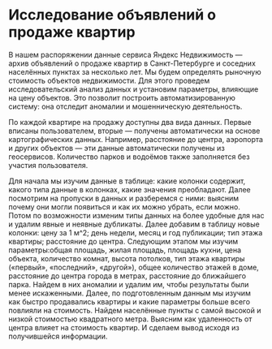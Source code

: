 # Исследование объявлений о продаже квартир

В нашем распоряжении данные сервиса Яндекс Недвижимость — архив объявлений о продаже квартир в Санкт-Петербурге и соседних населённых пунктах за несколько лет. Мы будем определять рыночную стоимость объектов недвижимости. Для этого проведем исследовательский анализ данных и установим параметры, влияющие на цену объектов. Это позволит построить автоматизированную систему: она отследит аномалии и мошенническую деятельность.

По каждой квартире на продажу доступны два вида данных. Первые вписаны пользователем, вторые — получены автоматически на основе картографических данных. Например, расстояние до центра, аэропорта и других объектов — эти данные автоматически получены из геосервисов. Количество парков и водоёмов также заполняется без участия пользователя.

Для начала мы изучим данные в таблице: какие колонки содержит, какого типа данные в колонках, какие значения преобладают. Далее посмотрим на пропуски в данных и разберемся с ними: выясним почему они могли появиться и как их можно убрать, если можно. Потом по возможности изменим типы данных на более удобные для нас и удалим явные и неявные дубликаты. Далее добавим в таблицу новые колонки: цену за 1 м^2; день недели, месяц и год публикации; тип этажа квартиры; расстояние до центра. Следующим этапом мы изучим параметры:общая площадь, жилая площадь, площадь кухни, цена объекта, количество комнат, высота потолков, тип этажа квартиры («первый», «последний», «другой»), общее количество этажей в доме, расстояние до центра города в метрах, расстояние до ближайшего парка. Найдем в них аномалии и удалим им, чтобы результаты были менее искаженными. Далее, по подготовленным данным мы изучим как быстро продавались квартиры и какие параметры больше всего повлияли на стоимость. Найдем населённые пункты с самой высокой и низкой стоимостью квадратного метра. Выясним как удаленность от центра влияет на стоимость квартир. И сделаем вывод исходя из получившейся информации.